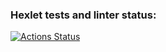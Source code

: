 ### Hexlet tests and linter status:
[![Actions Status](https://github.com/kpako3rbp/frontend-project-12/actions/workflows/hexlet-check.yml/badge.svg)](https://github.com/kpako3rbp/frontend-project-12/actions)